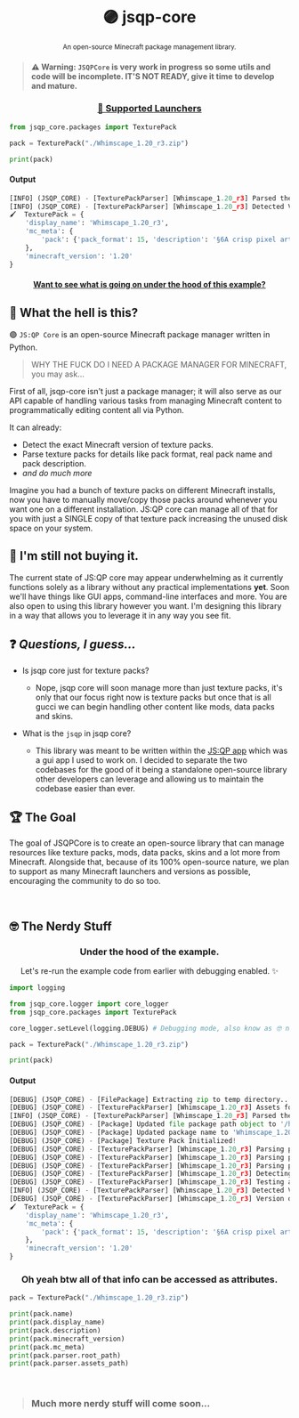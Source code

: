 <div align="center">

  # 🟣 jsqp-core
  
  <sub>An open-source Minecraft package management library.</sub>
  
</div>

> #### ⚠️ Warning: ``JSQPCore`` is very work in progress so some utils and code will be incomplete. IT'S NOT READY, give it time to develop and mature.

<div align="center">

  ### [🚀 Supported Launchers](https://github.com/JS-Quick-Pack/jsqp-core/blob/main/LAUNCHERS.md)
  
</div>

```python
from jsqp_core.packages import TexturePack

pack = TexturePack("./Whimscape_1.20_r3.zip")

print(pack)
```
#### Output
```python
[INFO] (JSQP_CORE) - [TexturePackParser] [Whimscape_1.20_r3] Parsed the texture pack 'Whimscape_1.20_r3'!
[INFO] (JSQP_CORE) - [TexturePackParser] [Whimscape_1.20_r3] Detected Version -> JAVA_1_20
🖌️  TexturePack = {
    'display_name': 'Whimscape_1.20_r3',
    'mc_meta': {
        'pack': {'pack_format': 15, 'description': '§6A crisp pixel art look'}
    },
    'minecraft_version': '1.20'
}
```
<div align="center">

  #### [Want to see what is going on under the hood of this example?](#under-the-hood-of-the-example)
  
</div>

## 🤔 What the hell is this?
🟣 ``JS:QP Core`` is an open-source Minecraft package manager written in Python.

> WHY THE FUCK DO I NEED A PACKAGE MANAGER FOR MINECRAFT, you may ask...

First of all, jsqp-core isn't just a package manager; it will also serve as our API capable of handling various tasks from managing Minecraft content to programmatically editing content all via Python.

It can already:
- Detect the exact Minecraft version of texture packs.
- Parse texture packs for details like pack format, real pack name and pack description.
- *and do much more*

Imagine you had a bunch of texture packs on different Minecraft installs, now you have to manually move/copy those packs around whenever you want one on a different installation. JS:QP core can manage all of that for you with just a SINGLE copy of that texture pack increasing the unused disk space on your system.

## 🧠 I'm still not buying it.
The current state of JS:QP core may appear underwhelming as it currently functions solely as a library without any practical implementations **yet**. Soon we'll have things like GUI apps, command-line interfaces and more. You are also open to using this library however you want. I'm designing this library in a way that allows you to leverage it in any way you see fit.

## ❓ *Questions, I guess...*
  - Is jsqp core just for texture packs?
    - Nope, jsqp core will soon manage more than just texture packs, it's only that our focus right now is texture packs but once that is all gucci we can begin handling other content like mods, data packs and skins.

  - What is the `jsqp` in jsqp core?
    - This library was meant to be written within the [JS:QP app](https://github.com/JS-Quick-Pack/jsqp-app) which was a gui app I used to work on. I decided to separate the two codebases for the good of it being a standalone open-source library other developers can leverage and allowing us to maintain the codebase easier than ever.

## 🏆 The Goal
The goal of JSQPCore is to create an open-source library that can manage resources like texture packs, mods, data packs, skins and a lot more from Minecraft. Alongside that, because of its 100% open-source nature, we plan to support as many Minecraft launchers and versions as possible, encouraging the community to do so too.

<br>

## 🤓 The Nerdy Stuff
<div align="center">

  ### Under the hood of the example.
  Let's re-run the example code from earlier with debugging enabled. ✨
  
</div>

```python
import logging

from jsqp_core.logger import core_logger
from jsqp_core.packages import TexturePack

core_logger.setLevel(logging.DEBUG) # Debugging mode, also know as 🤓 nerd mode...

pack = TexturePack("./Whimscape_1.20_r3.zip")

print(pack)
```
#### Output
```python
[DEBUG] (JSQP_CORE) - [FilePackage] Extracting zip to temp directory...
[DEBUG] (JSQP_CORE) - [TexturePackParser] [Whimscape_1.20_r3] Assets folder found!
[INFO] (JSQP_CORE) - [TexturePackParser] [Whimscape_1.20_r3] Parsed the texture pack 'Whimscape_1.20_r3'!
[DEBUG] (JSQP_CORE) - [Package] Updated file package path object to '/home/goldy/.devgoldy/JSQPCore/.temp/Whimscape_1.20_r3'!
[DEBUG] (JSQP_CORE) - [Package] Updated package name to 'Whimscape_1.20_r3'!
[DEBUG] (JSQP_CORE) - [Package] Texture Pack Initialized!
[DEBUG] (JSQP_CORE) - [TexturePackParser] [Whimscape_1.20_r3] Parsing pack.mcmeta...
[DEBUG] (JSQP_CORE) - [TexturePackParser] [Whimscape_1.20_r3] Parsing pack.mcmeta...
[DEBUG] (JSQP_CORE) - [TexturePackParser] [Whimscape_1.20_r3] Parsing pack.mcmeta...
[DEBUG] (JSQP_CORE) - [TexturePackParser] [Whimscape_1.20_r3] Detecting minecraft version of 'Whimscape_1.20_r3'...
[DEBUG] (JSQP_CORE) - [TexturePackParser] [Whimscape_1.20_r3] Testing against 'JAVA_1_20' map...
[INFO] (JSQP_CORE) - [TexturePackParser] [Whimscape_1.20_r3] Detected Version -> JAVA_1_20
[DEBUG] (JSQP_CORE) - [TexturePackParser] [Whimscape_1.20_r3] Version difference = ['JAVA_1_20 (64)']
🖌️  TexturePack = {
    'display_name': 'Whimscape_1.20_r3',
    'mc_meta': {
        'pack': {'pack_format': 15, 'description': '§6A crisp pixel art look'}
    },
    'minecraft_version': '1.20'
}
```

<div align="center">

  ### Oh yeah btw all of that info can be accessed as attributes.
  
</div>

```python
pack = TexturePack("./Whimscape_1.20_r3.zip")

print(pack.name)
print(pack.display_name)
print(pack.description)
print(pack.minecraft_version)
print(pack.mc_meta)
print(pack.parser.root_path)
print(pack.parser.assets_path)
```

<br>

> ### Much more nerdy stuff will come soon...
